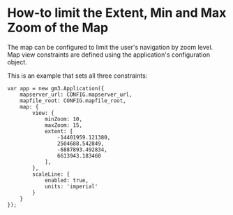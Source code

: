 # How-to limit the Extent, Min and Max Zoom of the Map

The map can be configured to limit the user's navigation by zoom level.
Map view constraints are defined using the application's configuration object.

This is an example that sets all three constraints:

```
var app = new gm3.Application({
    mapserver_url: CONFIG.mapserver_url,
    mapfile_root: CONFIG.mapfile_root,
    map: {
        view: {
            minZoom: 10,
            maxZoom: 15,
            extent: [
                -14401959.121380,
                2504688.542849,
                -6887893.492834,
                6613943.183460
            ],
        },
        scaleLine: {
            enabled: true,
            units: 'imperial'
        }
    }
});
```
